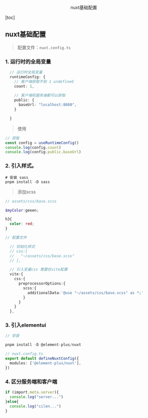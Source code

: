 <center>nuxt基础配置</center>







[toc]







## nuxt基础配置

> 配置文件：`nuxt.config.ts`





### 1. 运行时的全局变量

```ts
  // 运行时全局变量
  runtimeConfig: {
    // 客户端获取不到 1 undefined
    count: 1,
    
    // 客户端和服务端都可以获取
    public: {
      baseUrl: "localhost:8080",
    }

  }

```

> 使用

```ts
// 获取
const config = useRuntimeConfig()
console.log(config.count)
console.log(config.public.baseUrl)
```





### 2. 引入样式。

```shell
# 安装 sass
pnpm install -D sass
```

> 添加scss

```scss
// assets/css/base.scss

$myColor:geeen;

h3{
  color: red;
}
```

````ts
// 配置文件

  // 初始化样式
  // css:[
  //   "~/assets/css/base.scss"
  // ],

  // 引入变量css 需要在vite配置
  vite:{
    css:{
      preprocessorOptions:{
        scss:{
          additionalData:'@use "~/assets/css/base.scss" as *;'
        }
      }
    }
  },
````





### 3. 引入elementui

```ts
// 安装

pnpm install -D @element-plus/nuxt

// nuxt.config.ts
export default defineNuxtConfig({
  modules: ['@element-plus/nuxt'],
})
```





### 4. 区分服务端和客户端

```ts
if (import.meta.server){
  console.log("server...")
}else{
  console.log("cilen...")
}
```
